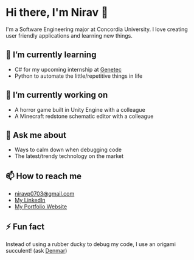 # Hi there, I'm Nirav 👋

I'm a Software Engineering major at Concordia University. I love creating user friendly applications and learning new things.

## 🌱 I’m currently learning

- C# for my upcoming internship at [Genetec](https://www.genetec.com/)
- Python to automate the little/repetitive things in life

## 🔭 I’m currently working on

- A horror game built in Unity Engine with a colleague
- A Minecraft redstone schematic editor with a colleague

## 💬 Ask me about

- Ways to calm down when debugging code
- The latest/trendy technology on the market

## 📫 How to reach me

- [niravp0703@gmail.com](mailto:niravp0703@gmail.com)
- [My LinkedIn](www.linkedin.com/in/niravp0703)
- [My Portfolio Website](https://nirav-patel.vercel.app/)

## ⚡ Fun fact

Instead of using a rubber ducky to debug my code, I use an origami succulent! (ask [Denmar](https://github.com/getll))
